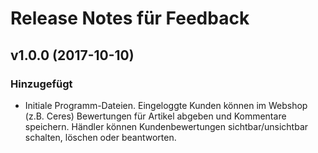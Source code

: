 # Release Notes für Feedback


## v1.0.0 (2017-10-10)

### Hinzugefügt

- Initiale Programm-Dateien. Eingeloggte Kunden können im Webshop (z.B. Ceres) Bewertungen für Artikel abgeben und Kommentare speichern. Händler können Kundenbewertungen sichtbar/unsichtbar schalten, löschen oder beantworten.
